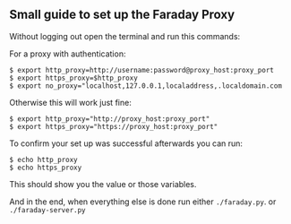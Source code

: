 ## Small guide to set up the Faraday Proxy
Without logging out open the terminal and run this commands:

For a proxy with authentication:
```
$ export http_proxy=http://username:password@proxy_host:proxy_port
$ export https_proxy=$http_proxy
$ export no_proxy="localhost,127.0.0.1,localaddress,.localdomain.com
```

Otherwise this will work just fine:
```
$ export http_proxy="http://proxy_host:proxy_port"
$ export https_proxy="https://proxy_host:proxy_port"
```




To confirm your set up was successful afterwards you can run:

```
$ echo http_proxy
$ echo https_proxy
```
This should show you the value or those variables.


And in the end, when everything else is done run either `./faraday.py`. or `./faraday-server.py`
